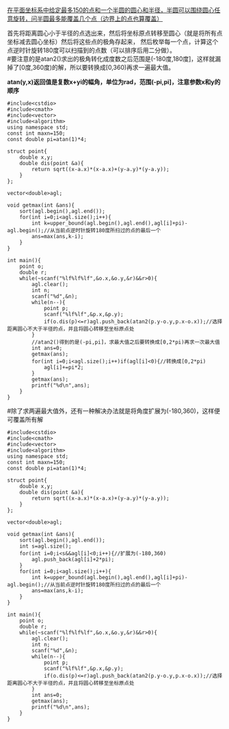 [在平面坐标系中给定最多150的点和一个半圆的圆心和半径，半圆可以围绕圆心任意旋转，问半圆最多能覆盖几个点（边界上的点也算覆盖）](http://poj.org/problem?id=1106)

首先将距离圆心小于半径的点选出来，然后将坐标原点转移至圆心（就是将所有点坐标减去圆心坐标）然后将这些点的极角存起来，
然后枚举每一个点，计算这个点逆时针旋转180度可以扫描到的点数（可以排序后用二分做）。  
#要注意的是atan2()求出的极角转化成度数之后范围是(-180度,180度]，这样就漏掉了[0度,360度)的解，所以要转换成[0,360)再求一遍最大值。

**atan(y,x)返回值是复数x+yi的幅角，单位为rad，范围(-pi,pi]，注意参数x和y的顺序**

```
#include<cstdio>
#include<cmath>
#include<vector>
#include<algorithm>
using namespace std;
const int maxn=150;
const double pi=atan(1)*4;

struct point{
    double x,y;
    double dis(point &a){
        return sqrt((x-a.x)*(x-a.x)+(y-a.y)*(y-a.y));
    }
};

vector<double>agl;

void getmax(int &ans){
    sort(agl.begin(),agl.end());
    for(int i=0;i<agl.size();i++){
        int k=upper_bound(agl.begin(),agl.end(),agl[i]+pi)-agl.begin();//从当前点逆时针旋转180度所扫过的点的最后一个
        ans=max(ans,k-i);
    }
}

int main(){
    point o;
    double r;
    while(~scanf("%lf%lf%lf",&o.x,&o.y,&r)&&r>0){
        agl.clear();
        int n;
        scanf("%d",&n);
        while(n--){
            point p;
            scanf("%lf%lf",&p.x,&p.y);
            if(o.dis(p)<=r)agl.push_back(atan2(p.y-o.y,p.x-o.x));//选择距离圆心不大于半径的点，并且将圆心转移至坐标原点处
        }
        //atan2()得到的是(-pi,pi]，求最大值之后要转换成[0,2*pi)再求一次最大值
        int ans=0;
        getmax(ans);
        for(int i=0;i<agl.size();i++)if(agl[i]<0){//转换成[0,2*pi)
            agl[i]+=pi*2;
        }
        getmax(ans);
        printf("%d\n",ans);
    }
}
```
#除了求两遍最大值外，还有一种解决办法就是将角度扩展为(-180,360)，这样便可覆盖所有解
```
#include<cstdio>
#include<cmath>
#include<vector>
#include<algorithm>
using namespace std;
const int maxn=150;
const double pi=atan(1)*4;

struct point{
    double x,y;
    double dis(point &a){
        return sqrt((x-a.x)*(x-a.x)+(y-a.y)*(y-a.y));
    }
};

vector<double>agl;

void getmax(int &ans){
    sort(agl.begin(),agl.end());
    int s=agl.size();
    for(int i=0;i<s&&agl[i]<0;i++){//扩展为(-180,360)
        agl.push_back(agl[i]+2*pi);
    }
    for(int i=0;i<agl.size();i++){
        int k=upper_bound(agl.begin(),agl.end(),agl[i]+pi)-agl.begin();//从当前点逆时针旋转180度所扫过的点的最后一个
        ans=max(ans,k-i);
    }
}

int main(){
    point o;
    double r;
    while(~scanf("%lf%lf%lf",&o.x,&o.y,&r)&&r>0){
        agl.clear();
        int n;
        scanf("%d",&n);
        while(n--){
            point p;
            scanf("%lf%lf",&p.x,&p.y);
            if(o.dis(p)<=r)agl.push_back(atan2(p.y-o.y,p.x-o.x));//选择距离圆心不大于半径的点，并且将圆心转移至坐标原点处
        }
        int ans=0;
        getmax(ans);
        printf("%d\n",ans);
    }
}
```
